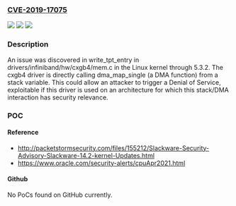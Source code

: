 ### [CVE-2019-17075](https://cve.mitre.org/cgi-bin/cvename.cgi?name=CVE-2019-17075)
![](https://img.shields.io/static/v1?label=Product&message=n%2Fa&color=blue)
![](https://img.shields.io/static/v1?label=Version&message=n%2Fa&color=blue)
![](https://img.shields.io/static/v1?label=Vulnerability&message=n%2Fa&color=brighgreen)

### Description

An issue was discovered in write_tpt_entry in drivers/infiniband/hw/cxgb4/mem.c in the Linux kernel through 5.3.2. The cxgb4 driver is directly calling dma_map_single (a DMA function) from a stack variable. This could allow an attacker to trigger a Denial of Service, exploitable if this driver is used on an architecture for which this stack/DMA interaction has security relevance.

### POC

#### Reference
- http://packetstormsecurity.com/files/155212/Slackware-Security-Advisory-Slackware-14.2-kernel-Updates.html
- https://www.oracle.com/security-alerts/cpuApr2021.html

#### Github
No PoCs found on GitHub currently.

